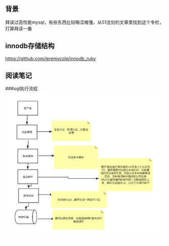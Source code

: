 ## 背景
拜读过高性能mysql，有些东西比较晦涩难懂，从51沈剑的文章里找到这个专栏，打算拜读一番
## innodb存储结构
https://github.com/jeremycole/innodb_ruby
## 阅读笔记
###sql执行流程
![sqlExecuteProcess](../_media/sql.png)